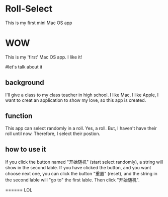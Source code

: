 # Roll-Select
This is my first mini Mac OS app

WOW
===
This is my 'first' Mac OS app. I like it!

#let's talk about it
## background
  I'll give a class to my class teacher in high school. I like Mac, I like Apple, I want to creat an application to
show my love, so this app is created.
## function
  This app can select randomly in a roll. Yes, a roll. But, I haven't have their roll until now. Therefore, I select
their postion.
## how to use it
  If you click the button named "开始随机" (start select randomly), a string will show in the second lable. If you have clicked the button, 
and you want choose next one, you can click the button "重置" (reset), and the string in the second lable will "go to"
the first lable. Then click "开始随机".


======
LOL
